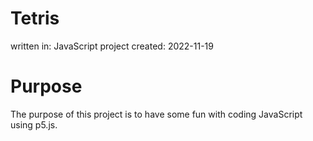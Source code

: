 # Tetris
written in: JavaScript
project created: 2022-11-19

# Purpose
The purpose of this project is to have some fun with coding JavaScript using p5.js.
